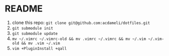 README
======

1. clone this repo: `git clone git@github.com:acdameli/dotfiles.git`
2. `git submodule init`
3. `git submodule update`
4. `mv ~/.vimrc ~/.vimrc-old && mv .vimrc ~/.vimrc && mv ~/.vim ~/.vim-old && mv .vim ~/.vim`
5. `vim +PluginInstall +qall`

